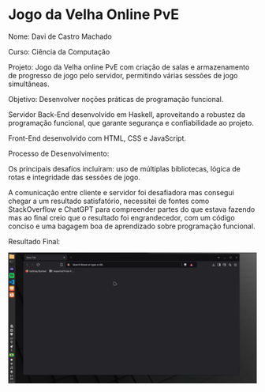 
# Jogo da Velha Online PvE

Nome: Davi de Castro Machado

Curso: Ciência da Computação

Projeto: Jogo da Velha online PvE com criação de salas e armazenamento
de progresso de jogo pelo servidor, permitindo várias sessões de jogo simultâneas.

Objetivo: Desenvolver noções práticas de programação funcional.

Servidor Back-End desenvolvido em Haskell, aproveitando a robustez da programação funcional,
que garante segurança e confiabilidade ao projeto.

Front-End desenvolvido com HTML, CSS e JavaScript.

Processo de Desenvolvimento:

Os principais desafios incluíram: uso de múltiplas bibliotecas,
lógica de rotas e integridade das sessões de jogo.

A comunicação entre cliente e servidor foi desafiadora mas consegui chegar a um resultado
satisfatório, necessitei de fontes como StackOverflow e ChatGPT para compreender partes
do que estava fazendo mas ao final creio que o resultado foi engrandecedor, com um código
conciso e uma bagagem boa de aprendizado sobre programação funcional.

Resultado Final:

![Código Funcionando](GIF.gif)
